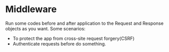 # Middleware

  Run some codes before and after application to the Request and Response objects as you want.
Some scenarios:
  - To protect the app from cross-site request forgery(CSRF)
  - Authenticate requests before do something.
